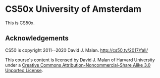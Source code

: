 # CS50x University of Amsterdam

This is CS50x.

## Acknowledgements

CS50 is copyright 2011--2020 David J. Malan. http://cs50.tv/2017/fall/

This course's content is licensed by David J. Malan of Harvard University under a [Creative Commons Attribution-Noncommercial-Share Alike 3.0 Unported License](http://creativecommons.org/licenses/by-nc-sa/3.0/).
